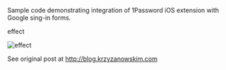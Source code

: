 Sample code demonstrating integration of 1Password iOS extension with Google sing-in forms.

effect

![effect](http://cl.ly/image/1n2b2q0E3c1f/google-signing-effect.PNG)

See original post at http://blog.krzyzanowskim.com

